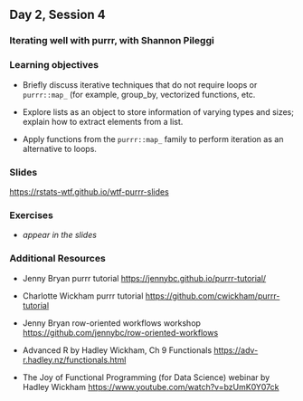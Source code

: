 ## Day 2, Session 4

### Iterating well with purrr, with Shannon Pileggi

### Learning objectives

* Briefly discuss iterative techniques that do not require loops or `purrr::map_` (for example, group_by, vectorized functions, etc.

* Explore lists as an object to store information of varying types and sizes; explain how to extract elements from a list.

* Apply functions from the `purrr::map_` family to perform iteration as an alternative to loops.


### Slides

<https://rstats-wtf.github.io/wtf-purrr-slides>

### Exercises

* *appear in the slides*

### Additional Resources


-   Jenny Bryan purrr tutorial <https://jennybc.github.io/purrr-tutorial/>

-   Charlotte Wickham purrr tutorial <https://github.com/cwickham/purrr-tutorial>

-   Jenny Bryan row-oriented workflows workshop <https://github.com/jennybc/row-oriented-workflows>

-   Advanced R by Hadley Wickham, Ch 9 Functionals <https://adv-r.hadley.nz/functionals.html>

-   The Joy of Functional Programming (for Data Science) webinar by Hadley Wickham  <https://www.youtube.com/watch?v=bzUmK0Y07ck>
